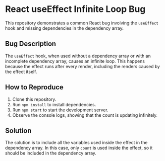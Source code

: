 # React useEffect Infinite Loop Bug

This repository demonstrates a common React bug involving the `useEffect` hook and missing dependencies in the dependency array.

## Bug Description
The `useEffect` hook, when used without a dependency array or with an incomplete dependency array, causes an infinite loop. This happens because the effect runs after every render, including the renders caused by the effect itself.

## How to Reproduce
1. Clone this repository.
2. Run `npm install` to install dependencies.
3. Run `npm start` to start the development server.
4. Observe the console logs, showing that the count is updating infinitely.

## Solution
The solution is to include all the variables used inside the effect in the dependency array. In this case, only `count` is used inside the effect, so it should be included in the dependency array.